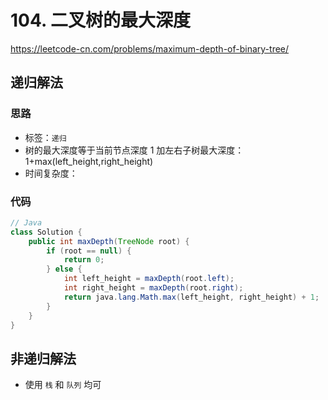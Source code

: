 # 104. 二叉树的最大深度

https://leetcode-cn.com/problems/maximum-depth-of-binary-tree/

## 递归解法

### 思路

- 标签：`递归`
- 树的最大深度等于当前节点深度 1 加左右子树最大深度：1+max(left_height,right_height)
- 时间复杂度：

### 代码

```Java
// Java
class Solution {
    public int maxDepth(TreeNode root) {
        if (root == null) {
            return 0;
        } else {
            int left_height = maxDepth(root.left);
            int right_height = maxDepth(root.right);
            return java.lang.Math.max(left_height, right_height) + 1;
        }
    }
}
```

## 非递归解法

- 使用 `栈` 和 `队列` 均可